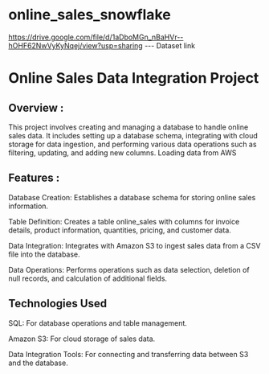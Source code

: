# online_sales_snowflake

https://drive.google.com/file/d/1aDboMGn_nBaHVr--hOHF62NwVyKyNqej/view?usp=sharing  --- Dataset link
 

# Online Sales Data Integration Project
## Overview :
This project involves creating and managing a database to handle online sales data. It includes setting up a database schema, integrating with cloud storage for data ingestion, and performing various data operations such as filtering, updating, and adding new columns. Loading data from AWS

## Features :
Database Creation: Establishes a database schema for storing online sales information. 

Table Definition: Creates a table online_sales with columns for invoice details, product information, quantities, pricing, and customer data.

Data Integration: Integrates with Amazon S3 to ingest sales data from a CSV file into the database.

Data Operations: Performs operations such as data selection, deletion of null records, and calculation of additional fields.

## Technologies Used
SQL: For database operations and table management.

Amazon S3: For cloud storage of sales data.

Data Integration Tools: For connecting and transferring data between S3 and the database.
